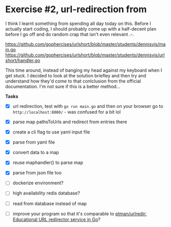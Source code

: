 # Exercise #2, url-redirection from 

I think I learnt something from spending all day today on this. Before I actually start coding, I should probably come up with a half-decent plan before I go off and do random crap that isn't even relevant .-.

https://github.com/gophercises/urlshort/blob/master/students/dennisvis/main.go
https://github.com/gophercises/urlshort/blob/master/students/dennisvis/urlshort/handler.go

This time around, instead of banging my head against my keyboard when I get stuck. I decided to look at the solution briefley and then try and understand how they'd come to that conlclusion from the official documentation. I'm not sure if this is a better method...

**Tasks**
- [x] url redirection, test with `go run main.go` and then on your browser go to `http://localhost:8080/` - was confused for a bit lol

- [x] parse map pathsToUrls and redirect from entries there

- [x] create a cli flag to use yaml input file
- [x] parse from yaml file
- [x] convert data to a map
- [x] reuse maphandler() to parse map

- [x] parse from json file too

- [ ] dockerize environment?
- [ ] high availability redis database?
- [ ] read from database instead of map
- [ ] improve your program so that it's comparable to [ptman/urlredir: Educational URL redirector service in Go](https://github.com/ptman/urlredir)?
